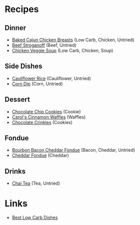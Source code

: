 # Recipes

## Dinner
- [Baked Cajun Chicken Breasts](Dinner/BakedCajunChickenBreasts.md) (Low Carb, Chicken, Untried)
- [Beef Stroganoff](Dinner/BeefStroganoff.md) (Beef, Untried)
- [Chicken Veggie Soup](Dinner/ChickenVeggieSoup.md) (Low Carb, Chicken, Soup)

## Side Dishes
- [Cauliflower Rice](SideDish/CauliflowerRice.md) (Cauliflower, Untried)
- [Corn Dip](SideDish/CornDip.md) (Corn, Untried)

## Dessert
- [Chocolate Chip Cookies](Dessert/ChocolateChipCookies.md) (Cookie)
- [Carol's Cinnamon Waffles](Dessert/CarolsCinnamonWaffles.md) (Waffles)
- [Chocolate Crinkles](Dessert/ChocolateCrinkles.md) (Cookies)

## Fondue
- [Bourbon Bacon Cheddar Fondue](Fondue/BourbonBaconCheddarFondue.md) (Bacon, Cheddar, Untried)
- [Cheddar Fondue](Fondue/CheddarFondue.md) (Cheddar)

## Drinks
- [Chai Tea](Drink/) (Tea, Untried)

# Links
- [Best Low Carb Dishes](https://www.ibreatheimhungry.com/65-best-low-carb-chicken-recipes/)